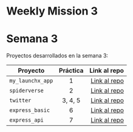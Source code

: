 # Weekly Mission 3

# Semana 3 

Proyectos desarrollados en la semana 3:

| Proyecto | Práctica | Link al repo |
| ------------- |:-------------:| -----:|
|`my_launchx_app`|1|[Link al repo](https://github.com/UlisesOrnelasR/my_first_js_project)|
|`spiderverse`|2|[Link al repo](https://github.com/UlisesOrnelasR/spiderverse_TDD)|
|`twitter`|3, 4, 5|[Link al repo](https://github.com/UlisesOrnelasR/twitter_models_services_views)|
|`express_basic`|6|[Link al repo](https://github.com/UlisesOrnelasR/express_basic)|
|`express_api`|7|[Link al repo](https://github.com/UlisesOrnelasR/express_api)|
